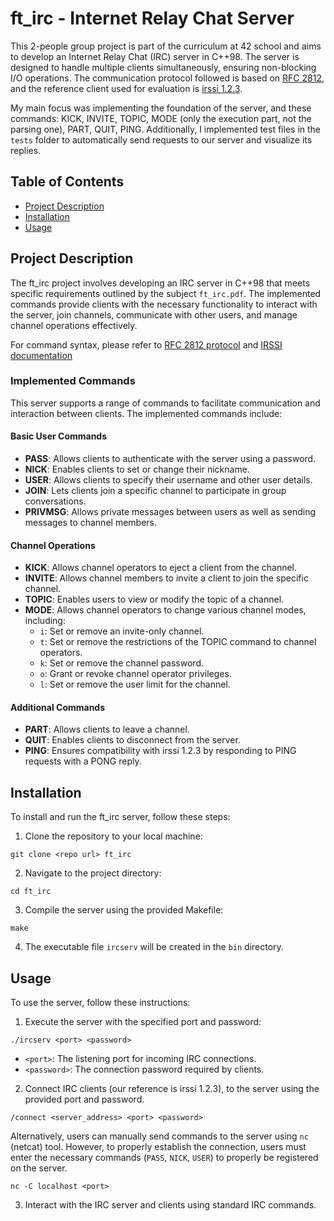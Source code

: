 # ft_irc - Internet Relay Chat Server

This 2-people group project is part of the curriculum at 42 school and aims to develop an Internet Relay Chat (IRC) server in C++98. The server is designed to handle multiple clients simultaneously, ensuring non-blocking I/O operations. The communication protocol followed is based on [RFC 2812](https://www.rfc-editor.org/rfc/rfc2812), and the reference client used for evaluation is [irssi 1.2.3](https://irssi.org/documentation/help/).  

My main focus was implementing the foundation of the server, and these commands: KICK, INVITE, TOPIC, MODE (only the execution part, not the parsing one), PART, QUIT, PING. Additionally, I implemented test files in the `tests` folder to automatically send requests to our server and visualize its replies.

## Table of Contents

- [Project Description](#project-description)
- [Installation](#installation)
- [Usage](#usage)

## Project Description

The ft_irc project involves developing an IRC server in C++98 that meets specific requirements outlined by the subject `ft_irc.pdf`. The implemented commands provide clients with the necessary functionality to interact with the server, join channels, communicate with other users, and manage channel operations effectively.

For command syntax, please refer to [RFC 2812 protocol](https://www.rfc-editor.org/rfc/rfc2812) and [IRSSI documentation](https://irssi.org/documentation/help/)  

### Implemented Commands

This server supports a range of commands to facilitate communication and interaction between clients. The implemented commands include:

#### Basic User Commands

- **PASS**: Allows clients to authenticate with the server using a password.
- **NICK**: Enables clients to set or change their nickname.
- **USER**: Allows clients to specify their username and other user details.
- **JOIN**: Lets clients join a specific channel to participate in group conversations.
- **PRIVMSG**: Allows private messages between users as well as sending messages to channel members.  

#### Channel Operations

- **KICK**: Allows channel operators to eject a client from the channel.
- **INVITE**: Allows channel members to invite a client to join the specific channel.
- **TOPIC**: Enables users to view or modify the topic of a channel.  
- **MODE**: Allows channel operators to change various channel modes, including:
  - `i`: Set or remove an invite-only channel.
  - `t`: Set or remove the restrictions of the TOPIC command to channel operators.
  - `k`: Set or remove the channel password.
  - `o`: Grant or revoke channel operator privileges.
  - `l`: Set or remove the user limit for the channel.

#### Additional Commands

- **PART**: Allows clients to leave a channel.
- **QUIT**: Enables clients to disconnect from the server.
- **PING**: Ensures compatibility with irssi 1.2.3 by responding to PING requests with a PONG reply.   

## Installation

To install and run the ft_irc server, follow these steps:

1. Clone the repository to your local machine:

```
git clone <repo url> ft_irc
```

2. Navigate to the project directory:

```
cd ft_irc
```

3. Compile the server using the provided Makefile:

```
make
```

4. The executable file `ircserv` will be created in the `bin` directory.

## Usage

To use the server, follow these instructions:

1. Execute the server with the specified port and password:

```
./ircserv <port> <password>
```

- `<port>`: The listening port for incoming IRC connections.
- `<password>`: The connection password required by clients.

2. Connect IRC clients (our reference is irssi 1.2.3), to the server using the provided port and password.  

```
/connect <server_address> <port> <password>
```

Alternatively, users can manually send commands to the server using `nc` (netcat) tool. However, to properly establish the connection, users must enter the necessary commands (`PASS`, `NICK`, `USER`) to properly be registered on the server.  

```
nc -C localhost <port>
```

3. Interact with the IRC server and clients using standard IRC commands.  
